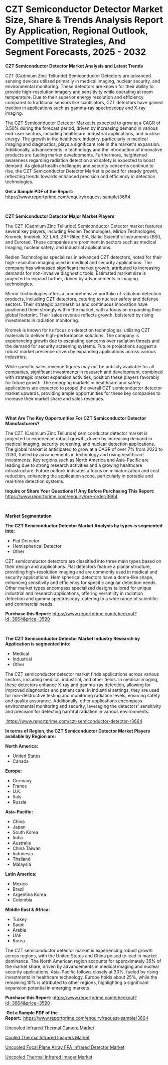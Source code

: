 <p><h1>CZT Semiconductor Detector Market Size, Share & Trends Analysis Report By Application, Regional Outlook, Competitive Strategies, And Segment Forecasts, 2025 - 2032</h1></p><p><strong>CZT Semiconductor Detector Market Analysis and Latest Trends</strong></p>
<p><p>CZT (Cadmium Zinc Telluride) Semiconductor Detectors are advanced sensing devices utilized primarily in medical imaging, nuclear security, and environmental monitoring. These detectors are known for their ability to provide high-resolution imagery and sensitivity while operating at room temperature. Due to their superior energy resolution and efficiency compared to traditional sensors like scintillators, CZT detectors have gained traction in applications such as gamma-ray spectroscopy and X-ray imaging.</p><p>The CZT Semiconductor Detector Market is expected to grow at a CAGR of 3.50% during the forecast period, driven by increasing demand in various end-user sectors, including healthcare, industrial applications, and nuclear energy. The growth in the healthcare industry, particularly in medical imaging and diagnostics, plays a significant role in the market's expansion. Additionally, advancements in technology and the introduction of innovative products are fueling market developments. Furthermore, heightened awareness regarding radiation detection and safety is expected to boost demand. As global health challenges and security concerns continue to rise, the CZT Semiconductor Detector Market is poised for steady growth, reflecting trends towards enhanced precision and efficiency in detection technologies.</p></p>
<p><strong>Get a Sample PDF of the Report:&nbsp;</strong> <a href="https://www.reportprime.com/enquiry/request-sample/3664?utm_campaign=2136&utm_medium=2&utm_source=Github&utm_content=ia&utm_term=18032025&utm_id=czt-semiconductor-detector">https://www.reportprime.com/enquiry/request-sample/3664</a></p>
<p>&nbsp;</p>
<p><strong>CZT Semiconductor Detector Major Market Players</strong></p>
<p><p>The CZT (Cadmium Zinc Telluride) Semiconductor Detector market features several key players, including Redlen Technologies, Mirion Technologies, Kromek, Imdetek, XZ LAB, ZRF Ritec SIA, Baltic Scientific Instruments (BSI), and Eurorad. These companies are prominent in sectors such as medical imaging, nuclear safety, and industrial applications.</p><p>Redlen Technologies specializes in advanced CZT detectors, noted for their high-resolution imaging used in medical and security applications. The company has witnessed significant market growth, attributed to increasing demands for non-invasive diagnostic tools. Estimated market size is projected to expand further, driven by advancements in imaging technologies.</p><p>Mirion Technologies offers a comprehensive portfolio of radiation detection products, including CZT detectors, catering to nuclear safety and defense sectors. Their strategic partnerships and continuous innovation have positioned them strongly within the market, with a focus on expanding their global footprint. Their sales revenue reflects growth, bolstered by rising investments in radiation monitoring.</p><p>Kromek is known for its focus on detection technologies, utilizing CZT materials to deliver high-performance solutions. The company is experiencing growth due to escalating concerns over radiation threats and the demand for security screening systems. Future projections suggest a robust market presence driven by expanding applications across various industries.</p><p>While specific sales revenue figures may not be publicly available for all companies, significant investments in research and development, combined with strategic market expansion activities, position these players favorably for future growth. The emerging markets in healthcare and safety applications are expected to propel the overall CZT semiconductor detector market upwards, providing ample opportunities for these key companies to increase their market share and sales revenues.</p></p>
<p>&nbsp;</p>
<p><strong>What Are The Key Opportunities For CZT Semiconductor Detector Manufacturers?</strong></p>
<p><p>The CZT (Cadmium Zinc Telluride) semiconductor detector market is projected to experience robust growth, driven by increasing demand in medical imaging, security screening, and nuclear detection applications. The global market is anticipated to grow at a CAGR of over 7% from 2023 to 2030, fueled by advancements in technology and rising healthcare investments. Key regions such as North America and Asia-Pacific are leading due to strong research activities and a growing healthcare infrastructure. Future outlook indicates a focus on miniaturization and cost reduction, enhancing the application scope, particularly in portable and real-time detection systems.</p></p>
<p><strong>Inquire or Share Your Questions If Any Before Purchasing This Report:</strong> <a href="https://www.reportprime.com/enquiry/pre-order/3664?utm_campaign=2136&utm_medium=2&utm_source=Github&utm_content=ia&utm_term=18032025&utm_id=czt-semiconductor-detector">https://www.reportprime.com/enquiry/pre-order/3664</a></p>
<p>&nbsp;</p>
<p><strong>Market Segmentation</strong></p>
<p><strong>The CZT Semiconductor Detector Market Analysis by types is segmented into:</strong></p>
<p><ul><li>Flat Detector</li><li>Hemispherical Detector</li><li>Other</li></ul></p>
<p><p>CZT semiconductor detectors are classified into three main types based on their design and applications. Flat detectors feature a planar structure, providing high-resolution imaging and are commonly used in medical and security applications. Hemispherical detectors have a dome-like shape, enhancing sensitivity and efficiency for specific angular detection needs. Other market types encompass specialized designs tailored for unique industrial and research applications, offering versatility in radiation detection and gamma spectroscopy, catering to a wide range of scientific and commercial needs.</p></p>
<p><strong>Purchase this Report:&nbsp;</strong><a href="https://www.reportprime.com/checkout?id=3664&price=3590&utm_campaign=2136&utm_medium=2&utm_source=Github&utm_content=ia&utm_term=18032025&utm_id=czt-semiconductor-detector">https://www.reportprime.com/checkout?id=3664&price=3590</a></p>
<p>&nbsp;</p>
<p><strong>The CZT Semiconductor Detector Market Industry Research by Application is segmented into:</strong></p>
<p><ul><li>Medical</li><li>Industrial</li><li>Other</li></ul></p>
<p><p>The CZT semiconductor detector market finds applications across various sectors, including medical, industrial, and other fields. In medical imaging, these detectors enhance X-ray and gamma-ray detection, allowing for improved diagnostics and patient care. In industrial settings, they are used for non-destructive testing and monitoring radiation levels, ensuring safety and quality assurance. Additionally, other applications encompass environmental monitoring and security, leveraging the detectors' sensitivity and precision for detecting harmful radiation in various environments.</p></p>
<p><a href="https://www.reportprime.com/czt-semiconductor-detector-r3664?utm_campaign=2136&utm_medium=2&utm_source=Github&utm_content=ia&utm_term=18032025&utm_id=czt-semiconductor-detector">&nbsp;https://www.reportprime.com/czt-semiconductor-detector-r3664</a></p>
<p><strong>In terms of Region, the CZT Semiconductor Detector Market Players available by Region are:</strong></p>
<p>
    <p> <strong> North America: </strong>
        <ul>
            <li>United States</li>
            <li>Canada</li>
        </ul>
        </p> 
    <p> <strong> Europe: </strong>
        <ul>
            <li>Germany</li>
            <li>France</li>
            <li>U.K.</li>
            <li>Italy</li>
            <li>Russia</li>
        </ul>
        </p> 
    <p> <strong> Asia-Pacific: </strong>
        <ul>
            <li>China</li>
            <li>Japan</li>
            <li>South Korea</li>
            <li>India</li>
            <li>Australia</li>
            <li>China Taiwan</li>
            <li>Indonesia</li>
            <li>Thailand</li>
            <li>Malaysia</li>
        </ul>
        </p> 
    <p> <strong> Latin America: </strong>
        <ul>
            <li>Mexico</li>
            <li>Brazil</li>
            <li>Argentina Korea</li>
            <li>Colombia</li>
        </ul>
        </p> 
    <p> <strong> Middle East & Africa: </strong>
        <ul>
            <li>Turkey</li>
            <li>Saudi</li>
            <li>Arabia</li>
            <li>UAE</li>
            <li>Korea</li>
        </ul>
    </p>
    </p>
<p><p>The CZT semiconductor detector market is experiencing robust growth across regions, with the United States and China poised to lead in market dominance. The North American region accounts for approximately 35% of the market share, driven by advancements in medical imaging and nuclear security applications. Asia-Pacific follows closely at 30%, fueled by rising investments in healthcare technology. Europe holds about 25%, while the remaining 10% is attributed to other regions, highlighting a significant expansion potential in emerging markets.</p></p>
<p><strong>Purchase this Report: </strong><a href="https://www.reportprime.com/checkout?id=3664&price=3590&utm_campaign=2136&utm_medium=2&utm_source=Github&utm_content=ia&utm_term=18032025&utm_id=czt-semiconductor-detector">https://www.reportprime.com/checkout?id=3664&price=3590</a></p>
<p>&nbsp;<strong>Get a Sample PDF of the Report:&nbsp;&nbsp;</strong><a href="https://www.reportprime.com/enquiry/request-sample/3664?utm_campaign=2136&utm_medium=2&utm_source=Github&utm_content=ia&utm_term=18032025&utm_id=czt-semiconductor-detector">https://www.reportprime.com/enquiry/request-sample/3664</a></p>
<p><strong></strong></p>
<p><p><a href="https://github.com/helmeludu/Market-Research-Report-List-1/blob/main/uncooled-infrared-thermal-camera-market.md?utm_campaign=2136&utm_medium=2&utm_source=Github&utm_content=ia&utm_term=18032025&utm_id=czt-semiconductor-detector">Uncooled Infrared Thermal Camera Market</a></p><p><a href="https://github.com/dukerghostki/Market-Research-Report-List-1/blob/main/cooled-thermal-infrared-imagers-market.md?utm_campaign=2136&utm_medium=2&utm_source=Github&utm_content=ia&utm_term=18032025&utm_id=czt-semiconductor-detector">Cooled Thermal Infrared Imagers Market</a></p><p><a href="https://github.com/ssaradulai/Market-Research-Report-List-1/blob/main/uncooled-focal-plane-array-fpa-infrared-detector-market.md?utm_campaign=2136&utm_medium=2&utm_source=Github&utm_content=ia&utm_term=18032025&utm_id=czt-semiconductor-detector">Uncooled Focal Plane Array FPA Infrared Detector Market</a></p><p><a href="https://github.com/keohannchavo/Market-Research-Report-List-1/blob/main/uncooled-thermal-infrared-imager-market.md?utm_campaign=2136&utm_medium=2&utm_source=Github&utm_content=ia&utm_term=18032025&utm_id=czt-semiconductor-detector">Uncooled Thermal Infrared Imager Market</a></p></p>